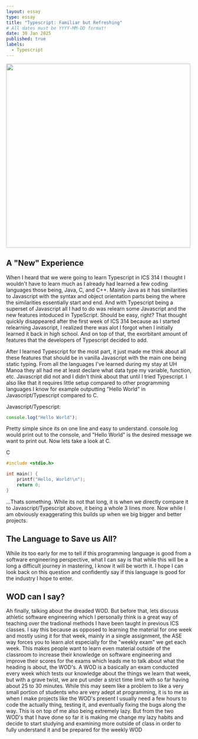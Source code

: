 ```yaml
---
layout: essay
type: essay
title: "Typescript: Familiar but Refreshing"
# All dates must be YYYY-MM-DD format!
date: 30 Jan 2025
published: true
labels:
  - Typescript
---
```


<img width="500px" class="rounded float-start pe-4" src="../img/softwareengineeringlogo.png">

## A "New" Experience
When I heard that we were going to learn Typescript in ICS 314 I thought I wouldn't have to learn much as I already had learned a few coding languages those being, Java, C, and C++. Mainly Java as it has similarities to Javascript with the syntax and object orientation parts being the where the similarities essentially start and end. And with Typescript being a superset of Javascript all I had to do was relearn some Javascript and the new features intoduced in TypeScript. Should be easy, right? That thought quickly disappeared after the first week of ICS 314 because as I started relearning Javascript, I realized there was alot I forgot when I initially learned it back in high school. And on top of that, the exorbitant amount of features that the developers of Typescript decided to add.

After I learned Typescript for the most part, it just made me think about all these features that should be in vanilla Javascript with the main one being static typing. From all the languages I've learned during my stay at UH Manoa they all had me at least declare what data type my variable, function, etc. Javascript did not and I didn't think about that until I tried Typescript. I also like that it requires little setup compared to other programming languages I know for example outputting "Hello World" in Javascript/Typescript compared to C.

Javascript/Typescript:
```javascript
console.log("Hello World");
```

Pretty simple since its on one line and easy to understand. console.log would print out to the console, and "Hello World" is the desired message we want to print out. Now lets take a look at C.

C
```c
#include <stdio.h>

int main() {
    printf("Hello, World!\n");
    return 0;
}
```

...Thats something. While its not that long, it is when we directly compare it to Javascript/Typescript above, it being a whole 3 lines more. Now while I am obviously exaggerating this builds up when we big bigger and better projects.

## The Language to Save us All?
While its too early for me to tell if this programming language is good from a software engineering perspective, what I can say is that while this will be a long a difficult journey in mastering, I know it will be worth it. I hope I can look back on this question and confidently say if this language is good for the industry I hope to enter.

## WOD can I say?
Ah finally, talking about the dreaded WOD. But before that, lets discuss athletic software engineering which I personally think is a great way of teaching over the tradional methods I have been taught in previous ICS classes. I say this because as opposed to learning the material for one week and mostly using it for that week, mainly in a single assignment, the ASE way forces you to learn alot especially for the "weekly exam" we get each week. This makes people want to learn even material outside of the classroom to increase their knowledge on software engineering and improve their scores for the exams which leads me to talk about what the heading is about, the WOD's. A WOD is a basically an exam conducted every week which tests our knowledge about the things we learn that week, but with a grave twist, we are put under a strict time limit with so far having about 25 to 30 minutes. While this may seem like a problem to like a very small portion of students who are very adept at programming, it is to me as when I make projects like the WOD's present I usually need a few hours to code the actually thing, testing it, and eventually fixing the bugs along the way. This is on top of me also being extremely lazy. But from the two WOD's that I have done so far it is making me change my lazy habits and decide to start studying and examining more outside of class in order to fully understand it and be prepared for the weekly WOD
